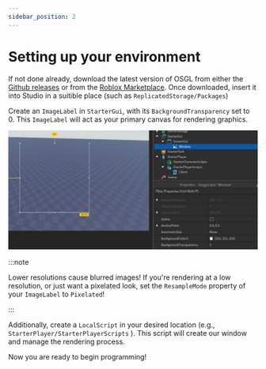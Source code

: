 ```yaml
---
sidebar_position: 2
---
```


# Setting up your environment

If not done already, download the latest version of OSGL from either the [Github releases](https://github.com/Gunshot-Sound-Studios/osgl-graphics/releases/latest) or from the [Roblox Marketplace](https://create.roblox.com/store/asset/18468099737/OSGL). Once downloaded, insert it into Studio in a suitible place (such as `ReplicatedStorage/Packages`)

Create an `ImageLabel` in `StarterGui`, with its `BackgroundTransparency` set to 0. This `ImageLabel` will act as your primary canvas for rendering graphics.

![Studio View](./img/blank-canv.jpeg)

:::note

Lower resolutions cause blurred images! If you're rendering at a low resolution, or just want a pixelated look, set the `ResampleMode` property of your `ImageLabel` to `Pixelated`!

:::

Additionally, create a `LocalScript` in your desired location (e.g., `StarterPlayer/StarterPlayerScripts` ). This script will create our window and manage the rendering process.

Now you are ready to begin programming!